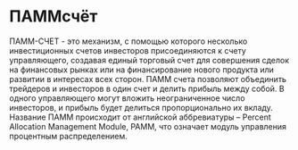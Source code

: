 # ПАММсчёт
ПАММ-СЧЕТ - это механизм, с помощью которого несколько инвестиционных счетов инвесторов присоединяются к счету управляющего, создавая единый торговый счет для совершения сделок на финансовых рынках или на финансирование нового продукта или развитии в интересах всех сторон. ПАММ счета позволяют объединить трейдеров и инвесторов в один счет и делить прибыль между собой. В одного управляющего могут вложить неограниченное число инвесторов, и прибыль будет делиться пропорционально их вкладу. Название ПАММ происходит от английской аббревиатуры – Percent Allocation Management Module, PAMM, что означает модуль управления процентным распределением. 
